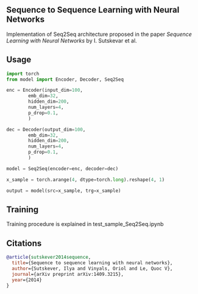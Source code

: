 ## Sequence to Sequence Learning with Neural Networks

Implementation of Seq2Seq architecture proposed in the paper _Sequence Learning with Neural Networks_ by I. Sutskevar et al.

## Usage

```python
import torch
from model import Encoder, Decoder, Seq2Seq

enc = Encoder(input_dim=100,
        emb_dim=32,
        hidden_dim=200,
        num_layers=4,
        p_drop=0.1,
        )

dec = Decoder(output_dim=100,
        emb_dim=32,
        hidden_dim=200,
        num_layers=4,
        p_drop=0.1,
        )

model = Seq2Seq(encoder=enc, decoder=dec)

x_sample = torch.arange(4, dtype=torch.long).reshape(4, 1)

output = model(src=x_sample, trg=x_sample)
```

## Training

Training procedure is explained in test_sample_Seq2Seq.ipynb

## Citations

```bibtex
@article{sutskever2014sequence,
  title={Sequence to sequence learning with neural networks},
  author={Sutskever, Ilya and Vinyals, Oriol and Le, Quoc V},
  journal={arXiv preprint arXiv:1409.3215},
  year={2014}
}
```
